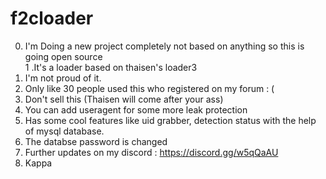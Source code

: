 # f2cloader

0. I'm Doing a new project completely not based on anything so this is going open source<br>
1 .It's a loader based on thaisen's loader3<br>
2. I'm not proud of it.<br>
3. Only like 30 people used this who registered on my forum : ( <br>
4. Don't sell this (Thaisen will come after your ass)<br>
5. You can add useragent for some more leak protection<br>
6. Has some cool features like uid grabber, detection status with the help of mysql database.<br>
7. The databse password is changed<br>
8. Further updates on my discord : https://discord.gg/w5qQaAU<br>
9. Kappa<br>
